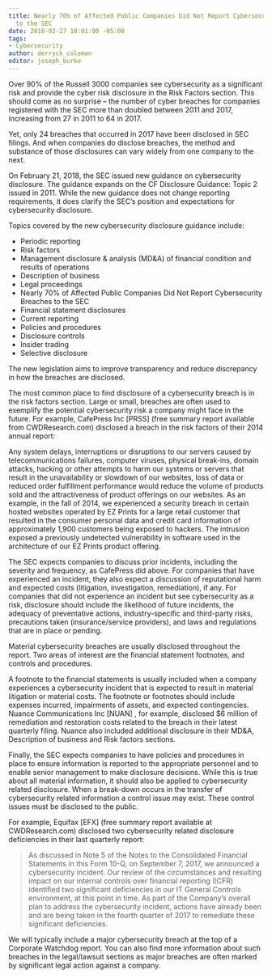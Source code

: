 ```yaml
---
title: Nearly 70% of Affected Public Companies Did Not Report Cybersecurity Breaches
  to the SEC
date: 2018-02-27 18:01:00 -05:00
tags:
- Cybersecurity
author: derryck_coleman
editor: joseph_burke
---
```


Over 90% of the Russell 3000 companies see cybersecurity as a significant risk and provide the cyber risk disclosure in the Risk Factors section. This should come as no surprise – the number of cyber breaches for companies registered with the SEC more than doubled between 2011 and 2017, increasing from 27 in 2011 to 64 in 2017.

Yet, only 24 breaches that occurred in 2017 have been disclosed in SEC filings. And when companies do disclose breaches, the method and substance of those disclosures can vary widely from one company to the next.

On February 21, 2018, the SEC issued new guidance on cybersecurity disclosure. The guidance expands on the CF Disclosure Guidance: Topic 2 issued in 2011. While the new guidance does not change reporting requirements, it does clarify the SEC’s position and expectations for cybersecurity disclosure.

Topics covered by the new cybersecurity disclosure guidance include:
* Periodic reporting
* Risk factors
* Management disclosure & analysis (MD&A) of financial condition and results of operations 
* Description of business
* Legal proceedings
* Nearly 70% of Affected Public Companies Did Not Report Cybersecurity Breaches to the SEC
* Financial statement disclosures
* Current reporting
* Policies and procedures
* Disclosure controls
* Insider trading
* Selective disclosure

The new legislation aims to improve transparency and reduce discrepancy in how the breaches are disclosed.

The most common place to find disclosure of a cybersecurity breach is in the risk factors section. Large or small, breaches are often used to exemplify the potential cybersecurity risk a company might face in the future. For example, CafePress Inc [PRSS] (free summary report available from CWDResearch.com) disclosed a breach in the risk factors of their 2014 annual report:

Any system delays, interruptions or disruptions to our servers caused by telecommunications failures, computer viruses, physical break-ins, domain attacks, hacking or other attempts to harm our systems or servers that result in the unavailability or slowdown of our websites, loss of data or reduced order fulfillment performance would reduce the volume of products sold and the attractiveness of product offerings on our websites. As an example, in the fall of 2014, we experienced a security breach in certain hosted websites operated by EZ Prints for a large retail customer that resulted in the consumer personal data and credit card information of approximately 1,900 customers being exposed to hackers. The intrusion exposed a previously undetected vulnerability in software used in the architecture of our EZ Prints product offering.

The SEC expects companies to discuss prior incidents, including the severity and frequency, as CafePress did above. For companies that have experienced an incident, they also expect a discussion of reputational harm and expected costs (litigation, investigation, remediation), if any. For companies that did not experience an incident but see cybersecurity as a risk, disclosure should include the likelihood of future incidents, the adequacy of preventative actions, industry-specific and third-party risks, precautions taken (insurance/service providers), and laws and regulations that are in place or pending.

Material cybersecurity breaches are usually disclosed throughout the report. Two areas of interest are the financial statement footnotes, and controls and procedures.

A footnote to the financial statements is usually included when a company experiences a cybersecurity incident that is expected to result in material litigation or material costs. The footnote or footnotes should include expenses incurred, impairments of assets, and expected contingencies. Nuance Communications Inc [NUAN] , for example, disclosed $6 million of remediation and restoration costs related to the breach in their latest quarterly filing. Nuance also included additional disclosure in their MD&A, Description of business and Risk factors sections.

Finally, the SEC expects companies to have policies and procedures in place to ensure information is reported to the appropriate personnel and to enable senior management to make disclosure decisions. While this is true about all material information, it should also be applied to cybersecurity related disclosure. When a break-down occurs in the transfer of cybersecurity related information a control issue may exist. These control issues must be disclosed to the public.

For example, Equifax [EFX] (free summary report available at CWDResearch.com) disclosed two cybersecurity related disclosure deficiencies in their last quarterly report:

> As discussed in Note 5 of the Notes to the Consolidated Financial Statements in this Form 10-Q, on September 7, 2017, we announced a cybersecurity incident. Our review of the circumstances and resulting impact on our internal controls over financial reporting (ICFR) identified two significant deficiencies in our IT General Controls environment, at this point in time. As part of the Company’s overall plan to address the cybersecurity incident, actions have already been and are being taken in the fourth quarter of 2017 to remediate these significant deficiencies.

We will typically include a major cybersecurity breach at the top of a Corporate Watchdog report.  You can also find more information about such breaches in the legal/lawsuit sections as major breaches are often marked by significant legal action against a company.